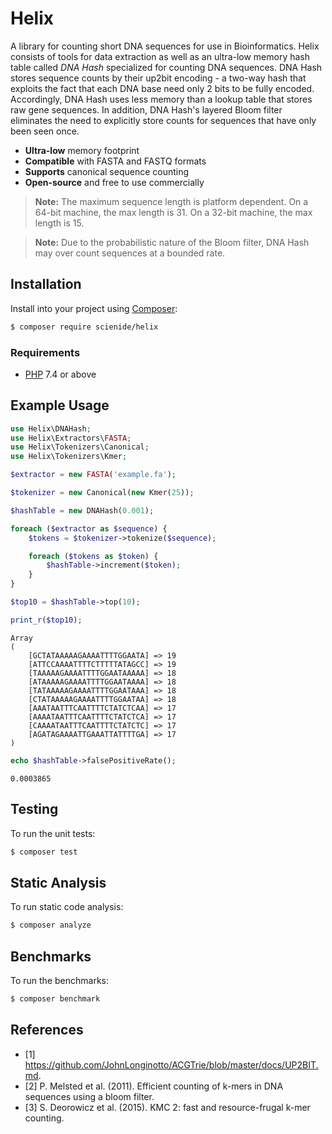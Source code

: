 # Helix
A library for counting short DNA sequences for use in Bioinformatics. Helix consists of tools for data extraction as well as an ultra-low memory hash table called *DNA Hash* specialized for counting DNA sequences. DNA Hash stores sequence counts by their up2bit encoding - a two-way hash that exploits the fact that each DNA base need only 2 bits to be fully encoded. Accordingly, DNA Hash uses less memory than a lookup table that stores raw gene sequences. In addition, DNA Hash's layered Bloom filter eliminates the need to explicitly store counts for sequences that have only been seen once.

- **Ultra-low** memory footprint
- **Compatible** with FASTA and FASTQ formats
- **Supports** canonical sequence counting
- **Open-source** and free to use commercially

> **Note:** The maximum sequence length is platform dependent. On a 64-bit machine, the max length is 31. On a 32-bit machine, the max length is 15.

> **Note:** Due to the probabilistic nature of the Bloom filter, DNA Hash may over count sequences at a bounded rate.

## Installation
Install into your project using [Composer](https://getcomposer.org/):

```sh
$ composer require scienide/helix
```

### Requirements
- [PHP](https://php.net/manual/en/install.php) 7.4 or above

## Example Usage

```php
use Helix\DNAHash;
use Helix\Extractors\FASTA;
use Helix\Tokenizers\Canonical;
use Helix\Tokenizers\Kmer;

$extractor = new FASTA('example.fa');

$tokenizer = new Canonical(new Kmer(25));

$hashTable = new DNAHash(0.001);

foreach ($extractor as $sequence) {
    $tokens = $tokenizer->tokenize($sequence);

    foreach ($tokens as $token) {
        $hashTable->increment($token);
    }
}

$top10 = $hashTable->top(10);

print_r($top10);
```

```
Array
(
    [GCTATAAAAAGAAAATTTTGGAATA] => 19
    [ATTCCAAAATTTTCTTTTTATAGCC] => 19
    [TAAAAAGAAAATTTTGGAATAAAAA] => 18
    [ATAAAAAGAAAATTTTGGAATAAAA] => 18
    [TATAAAAAGAAAATTTTGGAATAAA] => 18
    [CTATAAAAAGAAAATTTTGGAATAA] => 18
    [AAATAATTTCAATTTTCTATCTCAA] => 17
    [AAAATAATTTCAATTTTCTATCTCA] => 17
    [CAAAATAATTTCAATTTTCTATCTC] => 17
    [AGATAGAAAATTGAAATTATTTTGA] => 17
)
```

```php
echo $hashTable->falsePositiveRate();
```

```
0.0003865
```

## Testing
To run the unit tests:

```sh
$ composer test
```
## Static Analysis
To run static code analysis:

```sh
$ composer analyze
```

## Benchmarks
To run the benchmarks:

```sh
$ composer benchmark
```

## References
- [1] https://github.com/JohnLonginotto/ACGTrie/blob/master/docs/UP2BIT.md.
- [2] P. Melsted et al. (2011). Efficient counting of k-mers in DNA sequences using a bloom filter.
- [3] S. Deorowicz et al. (2015). KMC 2: fast and resource-frugal k-mer counting.
